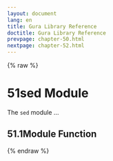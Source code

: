 ```yaml
---
layout: document
lang: en
title: Gura Library Reference
doctitle: Gura Library Reference
prevpage: chapter-50.html
nextpage: chapter-52.html
---
```

{% raw %}
<h1><span class="caption-index-1">51</span><a name="anchor-51"></a>sed Module</h1>
<p>
The <code class="highlighter-rouge">sed</code> module ...
</p>
<h2><span class="caption-index-2">51.1</span><a name="anchor-51-1"></a>Module Function</h2>
<p />

{% endraw %}

